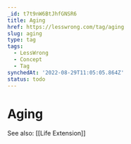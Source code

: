 ```yaml
---
_id: t7t9nW6BtJhfGNSR6
title: Aging
href: https://lesswrong.com/tag/aging
slug: aging
type: tag
tags:
  - LessWrong
  - Concept
  - Tag
synchedAt: '2022-08-29T11:05:05.864Z'
status: todo
---
```


# Aging

See also: [[Life Extension]]
